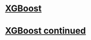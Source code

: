 # [XGBoost](https://www.youtube.com/watch?v=OtD8wVaFm6E)
# [XGBoost continued](https://www.youtube.com/watch?v=8b1JEDvenQU)
